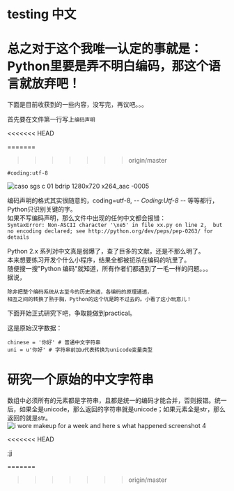 # testing 中文
# 总之对于这个我唯一认定的事就是：Python里要是弄不明白编码，那这个语言就放弃吧！

下面是目前收获到的一些内容，没写完，再议吧。。。

首先要在文件第一行写上`编码声明`

<<<<<<< HEAD

=======
>>>>>>> origin/master
```
#coding:utf-8
```
![caso sgs c 01 bdrip 1280x720 x264_aac -0005](https://user-images.githubusercontent.com/14041622/35965316-80a9ebd0-0cf5-11e8-8f96-ab103fbb0243.jpg)

编码声明的格式其实很随意的，coding=utf-8, -_\- Coding:Utf-8 -_\- 等等都行，  
Python只识别关键的字。  
如果不写编码声明，那么文件中出现的任何中文都会报错：  
`SyntaxError: Non-ASCII character '\xe5' in file xx.py on line 2, 
    but no encoding declared; see http://python.org/dev/peps/pep-0263/ for details`





Python 2.x 系列对中文真是弱爆了，查了巨多的文献，还是不那么明了。  
本来想要练习开发个什么小程序，结果全都被扼杀在编码的坑里了。  
随便搜一搜"Python 编码"就知道，所有作者们都遇到了一毛一样的问题。。。  
据说，

```
除非把整个编码系统从古至今的历史熟透，各编码的原理通透，
相互之间的转换了熟于胸，Python的这个坑是跨不过去的。小看了这小玩意儿！  
```

下面开始正式研究下吧，争取能做到practical。

这是原始汉字数据：

```
chinese = '你好' # 普通中文字符串
uni = u'你好' # 字符串前加u代表转换为unicode变量类型
```
# 研究一个原始的中文字符串






数组中必须所有的元素都是字符串，且都是统一的编码才能合并，否则报错。统一后，如果全是unicode，那么返回的字符串就是unicode；如果元素全是str，那么返回的就是str。
![i wore makeup for a week and here s what happened screenshot 4](https://user-images.githubusercontent.com/14041622/35965325-8b453b12-0cf5-11e8-9b34-5785dd35dd0e.png)



<<<<<<< HEAD



;jj


=======
>>>>>>> origin/master
